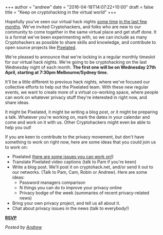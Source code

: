 +++
author = "andrew"
date = "2016-04-18T14:07:22+10:00"
draft = false
title = "Keep on cryptohacking in the virtual world"
+++

Hopefully you've seen our virtual hack nights [some time](announcing-10th-feb-virtual-hack-night.html) [in the last few months](announcing-2nd-march-virtual-hack-night.html). We've invited Cryptohackers, and folks who are new to our community to come together in the same virtual place and get stuff done. It is a format we've been experimenting with, so we can include as many Cryptohackers as possible to share skills and knowledge, and contribute to open source projects like [Pixelated](https://pixelated-project.org).

We're pleased to announce that we're locking in a regular monthly timeslot for our virtual hack nights. We're going to be cryptohacking on the last Wednesday night of each month. __The first one will be on Wednesday 27th April, starting at 7:30pm Melbourne/Sydney time.__

It'll be a little different to previous hack nights, where we've focused our collective efforts to help out the Pixelated team. With these new regular events, we want to create more of a virtual co-working space, where people can work on whatever privacy stuff they're interested in right now, and share ideas. 

It might be Pixelated, it might be writing a blog post, or it might be preparing a talk. Whatever you're working on, mark the dates in your calendar and come and work on it with us. Other Cryptohackers might even be able to help you out!

If you are keen to contribute to the privacy movement, but don't have something to work on right now, here are some ideas that you could join us to work on:

* Pixelated ([here are some issues you can work on!](https://github.com/pixelated/pixelated-user-agent/labels/Volunteer%20task))
* Translate Pixelated video captions (talk to Pam if you're keen)
* Write a blog post. We'll post it on cryptohack.net, and/or send it out to our networks. (Talk to Pam, Cam, Robin or Andrew). Here are some ideas:
    * Password managers comparison
    * N things you can do to improve your privacy online
    * Privacy bodge of the week (summaries of recent privacy-related news)
* Bring your own privacy project, and tell us all about it.
* Chat about privacy issues in the news (talk to everybody!)

<p class="center">
<a class="button" href="http://www.meetup.com/cryptohack-melbourne/events/230455569/"><strong>RSVP</strong></a>
</p>


*Posted by [Andrew](https://twitter.com/whereismytaco)*
